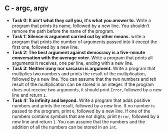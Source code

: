 ## C - argc, argv

- **Task 0: It ain't what they call you, it's what you answer to.** Write a program that prints its name, followed by a new line. You shouldn't remove the path before the name of the program.
- **Task 1: Silence is argument carried out by other means.** write a program that prints the number of arguments passed into it except the first one, followed by a new line.
- **Task 2: The best argument against democracy is a five-minute conversation with the average voter.** Write a program that prints all arguments it receives, one per line, ending with a new line.
- **Task 3: Neither irony nor sarcasm is argument.** Write a program that multiplies two numbers and prints the result of the multiplication, followed by a new line. You can assume that the two numbers and teh result of the multiplication can be stored in an integer. If the program does not receive two arguments, it should print `Error`, followed by a new line and return `1`.
- **Task 4: To infinity and beyond.** Write a program that adds positive numbers and prints the result, followed by a new line. If no number is passed to the program, print `0`, followed by a new line. If one of the numbers contains symbols that are not digits, print `Error`, followed by a new line and return `1`. You can assume that the numbers and the addition of all the numbers can be stored in an `int`.
